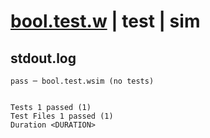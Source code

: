 # [bool.test.w](../../../../../../examples/tests/sdk_tests/std/bool.test.w) | test | sim

## stdout.log
```log
pass ─ bool.test.wsim (no tests)
 
 
Tests 1 passed (1)
Test Files 1 passed (1)
Duration <DURATION>
```

